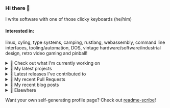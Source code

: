 ### Hi there 👋

I write software with one of those clicky keyboards (he/him)

#### Interested in:
linux, cyling, type systems, camping, rustlang, webassembly, command line interfaces, tooling/automation, DOS, vintage hardware/software/industrial design, retro video gaming and pinball!
<details><summary>👀 Check out what I'm currently working on</summary><br />

- [MetaMask/action-npm-publish](https://github.com/MetaMask/action-npm-publish) - GitHub Action to publish to NPM (1 month ago)
- [MetaMask/core](https://github.com/MetaMask/core) - This monorepo is a collection of packages used across multiple MetaMask clients (10 months ago)
</details>

<details><summary>🌱 My latest projects</summary><br />

- [rickycodes/misterfpga_font_randomizer](https://github.com/rickycodes/misterfpga_font_randomizer) - randomise the font setting for MiSTer FPGA
- [rickycodes/win98config](https://github.com/rickycodes/win98config) - Example multi-boot setup for window98
- [rickycodes/kitties](https://github.com/rickycodes/kitties) - micro site to browse CryptoKitties
- [rickycodes/pve-no-subscription](https://github.com/rickycodes/pve-no-subscription) - Proxmox VE No-Subscription Removal
- [rickycodes/ftse-rs](https://github.com/rickycodes/ftse-rs) - scrape and filter hl.co.uk market summaries
</details>

<details><summary>🔭 Latest releases I've contributed to</summary><br />

- [MetaMask/core](https://github.com/MetaMask/core) ([v335.0.0](https://github.com/MetaMask/core/releases/tag/v335.0.0), 1 day ago) - This monorepo is a collection of packages used across multiple MetaMask clients
- [MetaMask/action-npm-publish](https://github.com/MetaMask/action-npm-publish) ([v5.2.0](https://github.com/MetaMask/action-npm-publish/releases/tag/v5.2.0), 8 months ago) - GitHub Action to publish to NPM
</details>

<details><summary>🔨 My recent Pull Requests</summary><br />

- [Fix backwards diff](https://github.com/MetaMask/action-npm-publish/pull/98) on [MetaMask/action-npm-publish](https://github.com/MetaMask/action-npm-publish) (1 month ago)
- [Disable debug output in non-debug environments](https://github.com/MetaMask/action-npm-publish/pull/94) on [MetaMask/action-npm-publish](https://github.com/MetaMask/action-npm-publish) (8 months ago)
- [Only show packages in the dry run that need publishing](https://github.com/MetaMask/action-npm-publish/pull/90) on [MetaMask/action-npm-publish](https://github.com/MetaMask/action-npm-publish) (9 months ago)
- [remove default channel](https://github.com/MetaMask/action-npm-publish/pull/73) on [MetaMask/action-npm-publish](https://github.com/MetaMask/action-npm-publish) (10 months ago)
- [Improve Dry Run Output](https://github.com/MetaMask/action-npm-publish/pull/64) on [MetaMask/action-npm-publish](https://github.com/MetaMask/action-npm-publish) (11 months ago)
</details>

<details><summary>📜 My recent blog posts</summary><br />

- [Publishing my Website to the peer-to-peer Web](//ricky.codes/blog/posts/publishing-to-the-peer-to-peer-web/) (6 years ago)
</details>

<details><summary>🔗 Elsewhere</summary><br />

- Web: https://ricky.codes
- Twitter: https://twitter.com/rickycodes
- Blog: https://ricky.codes/blog
</details>

Want your own self-generating profile page? Check out [readme-scribe](https://github.com/muesli/readme-scribe)!

